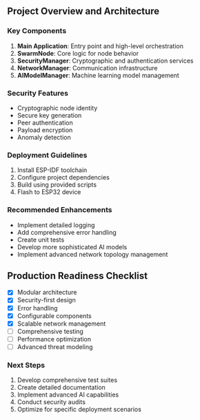 ## Project Overview and Architecture

### Key Components
1. **Main Application**: Entry point and high-level orchestration
2. **SwarmNode**: Core logic for node behavior
3. **SecurityManager**: Cryptographic and authentication services
4. **NetworkManager**: Communication infrastructure
5. **AIModelManager**: Machine learning model management

### Security Features
- Cryptographic node identity
- Secure key generation
- Peer authentication
- Payload encryption
- Anomaly detection

### Deployment Guidelines
1. Install ESP-IDF toolchain
2. Configure project dependencies
3. Build using provided scripts
4. Flash to ESP32 device

### Recommended Enhancements
- Implement detailed logging
- Add comprehensive error handling
- Create unit tests
- Develop more sophisticated AI models
- Implement advanced network topology management

## Production Readiness Checklist
- [x] Modular architecture
- [x] Security-first design
- [x] Error handling
- [x] Configurable components
- [x] Scalable network management
- [ ] Comprehensive testing
- [ ] Performance optimization
- [ ] Advanced threat modeling

### Next Steps
1. Develop comprehensive test suites
2. Create detailed documentation
3. Implement advanced AI capabilities
4. Conduct security audits
5. Optimize for specific deployment scenarios
